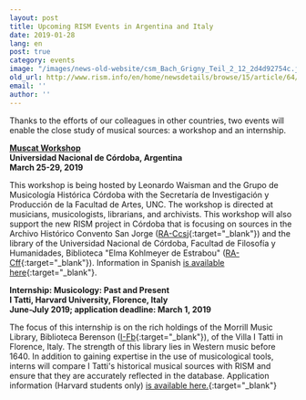 ```yaml
---
layout: post
title: Upcoming RISM Events in Argentina and Italy
date: 2019-01-28
lang: en
post: true
category: events
image: "/images/news-old-website/csm_Bach_Grigny_Teil_2_12_2d4d92754c.jpg"
old_url: http://www.rism.info/en/home/newsdetails/browse/15/article/64/upcoming-rism-events-in-argentina-and-italy.html
email: ''
author: ''
---
```


Thanks to the efforts of our colleagues in other countries, two events will enable the close study of musical sources: a workshop and an internship.

[**Muscat Workshop**](/community/muscat.html)  
**Universidad Nacional de Córdoba, Argentina  
March 25-29, 2019**

This workshop is being hosted by Leonardo Waisman and the Grupo de Musicología Histórica Córdoba with the Secretaría de Investigación y Producción de la Facultad de Artes, UNC. The workshop is directed at musicians, musicologists, librarians, and archivists. This workshop will also support the new RISM project in Córdoba that is focusing on sources in the Archivo Histórico Convento San Jorge ([RA-Ccsj](https://opac.rism.info/metaopac/perma.do?v=rism&q=-1%3d%22ks51001614%22&Language=en){:target="_blank"}) and the library of the Universidad Nacional de Córdoba, Facultad de Filosofía y Humanidades, Biblioteca "Elma Kohlmeyer de Estrabou" ([RA-Cff](https://opac.rism.info/metaopac/perma.do?v=rism&q=-1%3d%22ks51000008%22&Language=en){:target="_blank"}). Information in Spanish [is available here](http://artes.unc.edu.ar/primer-seminario-argentino-de-capacitacion-en-catalogacion-musical-con-muscat-rism/){:target="_blank"}.

**Internship: Musicology: Past and Present  
I Tatti, Harvard University, Florence, Italy  
June-July 2019; application deadline: March 1, 2019**

The focus of this internship is on the rich holdings of the Morrill Music Library, Biblioteca Berenson ([I-Fb](https://opac.rism.info/metaopac/perma.do;jsessionid=6A8D39A7A923D2A7A28903E0DEF1BC98.touch01?v=rism&q=-1%3d%22ks30004727%22&Language=en){:target="_blank"}), of the Villa I Tatti in Florence, Italy. The strength of this library lies in Western music before 1640. In addition to gaining expertise in the use of musicological tools, interns will compare I Tatti's historical musical sources with RISM and ensure that they are accurately reflected in the database. Application information (Harvard students only) [is available here.](https://itatti.harvard.edu/internships){:target="_blank"}
